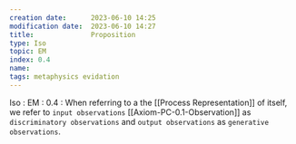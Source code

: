 ```yaml
---
creation date:		2023-06-10 14:25
modification date:	2023-06-10 14:27
title: 				Proposition
type: Iso
topic: EM
index: 0.4
name: 
tags: metaphysics evidation
---
```

Iso : EM : 0.4 : When referring to a the [[Process Representation]] of itself, we refer to `input observations` [[Axiom-PC-0.1-Observation]] as `discriminatory observations` and `output observations` as `generative observations`.
